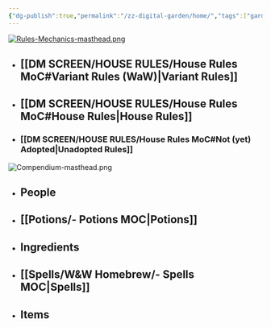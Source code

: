 ```yaml
---
{"dg-publish":true,"permalink":"/zz-digital-garden/home/","tags":["gardenEntry"]}
---
```


[![Rules-Mechanics-masthead.png](/img/user/zz%20DIGITAL%20GARDEN/Images%20&%20Banners/Rules-Mechanics-masthead.png)](<House Rules MoC>)

- ## [[DM SCREEN/HOUSE RULES/House Rules MoC#Variant Rules (WaW)\|Variant Rules]]
- ## [[DM SCREEN/HOUSE RULES/House Rules MoC#House Rules\|House Rules]]
- ### [[DM SCREEN/HOUSE RULES/House Rules MoC#Not (yet) Adopted\|Unadopted Rules]]

![Compendium-masthead.png](/img/user/zz%20DIGITAL%20GARDEN/Images%20&%20Banners/Compendium-masthead.png)
- ## People
- ## [[Potions/- Potions MOC\|Potions]]
- ## Ingredients
- ## [[Spells/W&W Homebrew/- Spells MOC\|Spells]]
- ## Items
